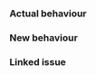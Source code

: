 ### Actual behaviour

### New behaviour

### Linked issue



<!-- If you want, you can add more context -->
<!--
### Context

### Other informations
-->
